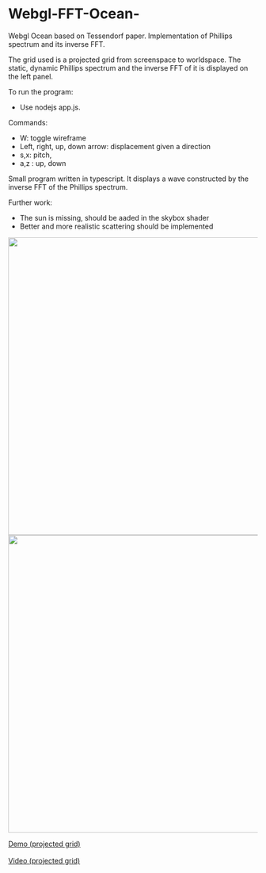 # Webgl-FFT-Ocean-
Webgl Ocean based on Tessendorf paper. Implementation of Phillips spectrum and its inverse FFT.

The grid used is a projected grid from screenspace to worldspace.
The static, dynamic Phillips spectrum and the inverse FFT of it is displayed on the left panel.

To run the program:
- Use nodejs app.js.


Commands:
  - W: toggle wireframe
  - Left, right, up, down arrow: displacement given a direction
  - s,x: pitch,
  - a,z : up, down

Small program written in typescript. It displays a wave constructed by the inverse FFT of the Phillips spectrum.

Further work: 
 - The sun is missing, should be aaded in the skybox shader
 - Better and more realistic scattering should be implemented
 
 

<img src="https://github.com/Frederoche/Webgl-FFT-Ocean-/raw/master/waves1.PNG" width="600" style="max-width:100%;">
<img src="https://github.com/Frederoche/Webgl-FFT-Ocean-/raw/master/Capture.PNG" width="600" style="max-width:100%;">

<a href ="https://aqueous-harbor-55474.herokuapp.com/">Demo (projected grid)</a><br/>
<br>
<a href="https://www.youtube.com/watch?v=TWgvpq930VU&list=PLX4dsjt6kyOgM_dQxCG6KUZ62ainphz5t&index=1">Video (projected grid)</a>
